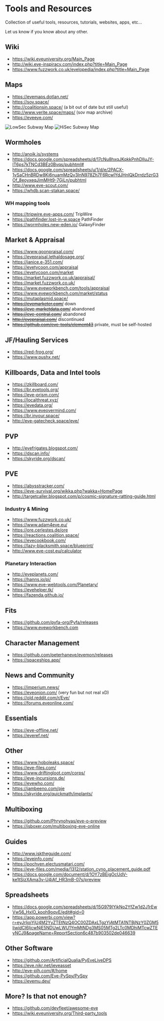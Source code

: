 # Tools and Resources

Collection of useful tools, resources, tutorials, websites, apps, etc...

Let us know if you know about any other.

## Wiki

- https://wiki.eveuniversity.org/Main_Page 
- http://wiki.eve-inspiracy.com/index.php?title=Main_Page 
- https://www.fuzzwork.co.uk/evelopedia/index.php?title=Main_Page 

## Maps

- https://evemaps.dotlan.net/ 
- https://sov.space/
- http://coalitionsin.space/ (a bit out of date but still useful)
- http://www.verite.space/maps/ (sov map archive)
- https://eveeye.com/

![LowSec Subway Map](https://i.imgur.com/Wg1yZla.png)
![HiSec Subway Map](https://i.imgur.com/Fq1tlmq.png)

## Wormholes

 - http://anoik.is/systems
 - https://docs.google.com/spreadsheets/d/17cNu8hxqJKqkkPnhDlIuJY-IT6ps7kTNCd3BEz0Bvqs/pubhtml# 
 - https://docs.google.com/spreadsheets/u/1/d/e/2PACX-1vSaCHnBRDw8Ki6nuamMzQv3InN978Zh7F6RcwlYdJHnlQkDrrdz5zrG3Of_8eoyxeqJimMHt9-7GjLn/pubhtml
 - http://www.eve-scout.com/
 - https://whdb.scan-stakan.space/

### WH mapping tools

 - https://tripwire.eve-apps.com/ TripWire
 - https://pathfinder.lost-in-w.space PathFinder
 - https://wormholes.new-eden.io/ GalaxyFinder

## Market & Appraisal

 - https://www.goonpraisal.com/
 - https://evepraisal.lethaldosage.org/
 - https://janice.e-351.com/
 - https://evetycoon.com/appraisal
 - https://evetycoon.com/market
 - https://market.fuzzwork.co.uk/appraisal/
 - https://market.fuzzwork.co.uk/
 - https://www.eveworkbench.com/tools/appraisal
 - https://www.eveworkbench.com/market/status
 - https://mutaplasmid.space/
 - ~~https://evemarketer.com/~~ down
 - ~~https://eve-marketdata.com/~~ abandoned
 - ~~https://eve-central.com/~~ abandoned
 - ~~http://evepraisal.com/~~ discontinued
 - ~~https://github.com/eve-tools/element43~~ private, must be self-hosted

## JF/Hauling Services

 - https://red-frog.org/
 - https://www.pushx.net/

## Killboards, Data and Intel tools
 - https://zkillboard.com/
 - https://br.evetools.org/
 - https://eve-prism.com/
 - https://localthreat.xyz/
 - https://evedata.org/
 - https://www.eveovermind.com/ 
 - https://br.inyour.space/
 - http://eve-gatecheck.space/eve/

## PVP

 - http://evefrigates.blogspot.com/ 
 - https://dscan.info/
 - https://skyride.org/dscan/

## PVE

- https://abysstracker.com/
- https://eve-survival.org/wikka.php?wakka=HomePage
- http://targetcaller.blogspot.com/p/cosmic-signature-ratting-guide.html

### Industry & Mining

- https://www.fuzzwork.co.uk/
- https://www.adam4eve.eu/ 
- https://ore.cerlestes.de/ore
- https://reactions.coalition.space/
- https://evecookbook.com/
- https://lazy-blacksmith.space/blueprint/
- http://www.eve-cost.eu/calculator

### Planetary Interaction

 - http://eveplanets.com/
 - https://hanns.io/pi/
 - https://www.eve-webtools.com/Planetary/
 - https://evehelper.tk/
 - https://fazenda.github.io/

## Fits

 - https://github.com/pyfa-org/Pyfa/releases 
 - https://www.eveworkbench.com

## Character Management
 -  https://github.com/peterhaneve/evemon/releases 
 -  https://spaceships.app/

## News and Community

 - https://imperium.news/ 
 - https://eveonion.com/ (very fun but not real xD)
 - https://old.reddit.com/r/Eve/
 - https://forums.eveonline.com/ 

## Essentials

 - https://eve-offline.net/
 - https://everef.net/

## Other

 - https://www.hoboleaks.space/
 - https://eve-files.com/
 - https://www.driftingloot.com/corps/
 - https://eve-incursions.de/
 - https://evewho.com/
 - https://jambeeno.com/pje
 - https://skyride.org/quickmath/implants/

## Multiboxing

- https://github.com/Phrynohyas/eve-o-preview
- https://isboxer.com/multiboxing-eve-online

## Guides

- http://www.isktheguide.com/
- https://eveinfo.com/
- https://pochven.electusmatari.com/
- https://eve-files.com/media/1312/station_cyno_placement_guide.pdf
- https://docs.google.com/document/d/1OY7zBEigOcUdV-ke1tSizXAma3v-U4iAf_HR3mB-07s/preview

## Spreadsheets

- https://docs.google.com/spreadsheets/d/15G979IYikNo2YfZw1d2J1rEwVw56_HxIO_kooh9oqvE/edit#gid=0
- https://app.powerbi.com/view?r=eyJrIjoiYjU4M2YyZTEtNzQ4OC00ZDAxLTgzYjAtMTA1NTBjNzY0ZGM5IiwidCI6IjcwNjE5NDUwLWU1YmMtNDg3MS05MTg2LTc0MDhiMTcwZTEyNCJ9&pageName=ReportSection6c487b903502de046639

## Other Software

- https://github.com/ArtificialQualia/PyEveLiveDPS
- https://eve.nikr.net/jeveasset
- http://eve-plh.com/#/home
- https://github.com/Eve-PySpy/PySpy
- https://evemu.dev/

## More? Is that not enough?

- https://github.com/devfleet/awesome-eve
- https://wiki.eveuniversity.org/Third-party_tools